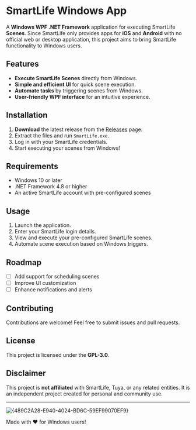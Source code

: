 # SmartLife Windows App

A **Windows WPF .NET Framework** application for executing SmartLife **Scenes**. Since SmartLife only provides apps for **iOS** and **Android** with no official web or desktop application, this project aims to bring SmartLife functionality to Windows users.

## Features

- **Execute SmartLife Scenes** directly from Windows.
- **Simple and efficient UI** for quick scene execution.
- **Automate tasks** by triggering scenes from Windows.
- **User-friendly WPF interface** for an intuitive experience.

## Installation

1. **Download** the latest release from the [Releases](https://github.com/your-repo/releases) page.
2. Extract the files and run `SmartLife.exe`.
3. Log in with your SmartLife credentials.
4. Start executing your scenes from Windows!

## Requirements

- Windows 10 or later
- .NET Framework 4.8 or higher
- An active SmartLife account with pre-configured scenes

## Usage

1. Launch the application.
2. Enter your SmartLife login details.
3. View and execute your pre-configured SmartLife scenes.
4. Automate scene execution based on Windows triggers.

## Roadmap

- [ ] Add support for scheduling scenes
- [ ] Improve UI customization
- [ ] Enhance notifications and alerts

## Contributing

Contributions are welcome! Feel free to submit issues and pull requests.

## License

This project is licensed under the **GPL-3.0**.

## Disclaimer

This project is **not affiliated** with SmartLife, Tuya, or any related entities. It is an independent project created for personal and community use.

---



![{489C2A28-E940-4024-BD6C-59EF99070EF9}](https://github.com/user-attachments/assets/f69ccd38-7061-4de9-b803-3cfb29bce65b)

Made with ❤️ for Windows users!
